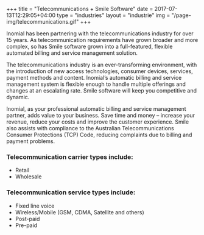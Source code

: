 +++
title = "Telecommunications + Smile Software"
date = 2017-07-13T12:29:05+04:00
type = "industries"
layout = "industrie"
img = "/page-img/telecommunications.gif"
+++

Inomial has been partnering with the telecommunications industry for over 15 years. As telecommunication requirements have grown broader and more complex, so has Smile software grown into a full-featured, flexible automated billing and service management solution.

The telecommunications industry is an ever-transforming environment, with the introduction of new access technologies, consumer devices, services, payment methods and content. Inomial’s automatic billing and service management system is flexible enough to handle multiple offerings and changes at an escalating rate. Smile software will keep you competitive and dynamic.

Inomial, as your professional automatic billing and service management partner, adds value to your business. Save time and money – increase your revenue, reduce your costs and improve the customer experience. Smile also assists with compliance to the Australian Telecommunications Consumer Protections (TCP) Code, reducing complaints due to billing and payment problems.

### Telecommunication carrier types include:

<ul>
	<li>Retail</li>
	<li>Wholesale</li>
</ul>

### Telecommunication service types include:

<ul>
	<li>Fixed line voice</li>
	<li>Wireless/Mobile (GSM, CDMA, Satellite and others)</li>
	<li>Post-paid</li>
	<li>Pre-paid</li>
</ul>